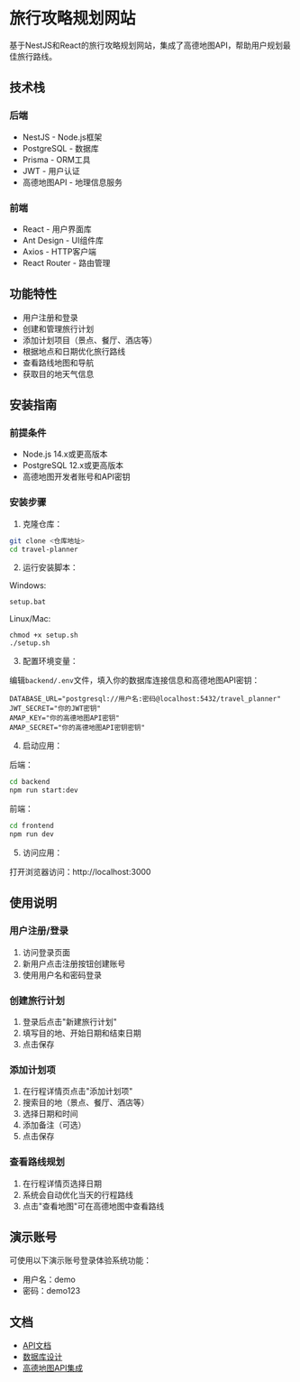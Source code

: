 # 旅行攻略规划网站

基于NestJS和React的旅行攻略规划网站，集成了高德地图API，帮助用户规划最佳旅行路线。

## 技术栈

### 后端
- NestJS - Node.js框架
- PostgreSQL - 数据库
- Prisma - ORM工具
- JWT - 用户认证
- 高德地图API - 地理信息服务

### 前端
- React - 用户界面库
- Ant Design - UI组件库
- Axios - HTTP客户端
- React Router - 路由管理

## 功能特性

- 用户注册和登录
- 创建和管理旅行计划
- 添加计划项目（景点、餐厅、酒店等）
- 根据地点和日期优化旅行路线
- 查看路线地图和导航
- 获取目的地天气信息

## 安装指南

### 前提条件

- Node.js 14.x或更高版本
- PostgreSQL 12.x或更高版本
- 高德地图开发者账号和API密钥

### 安装步骤

1. 克隆仓库：

```bash
git clone <仓库地址>
cd travel-planner
```

2. 运行安装脚本：

Windows:
```
setup.bat
```

Linux/Mac:
```
chmod +x setup.sh
./setup.sh
```

3. 配置环境变量：

编辑`backend/.env`文件，填入你的数据库连接信息和高德地图API密钥：

```
DATABASE_URL="postgresql://用户名:密码@localhost:5432/travel_planner"
JWT_SECRET="你的JWT密钥"
AMAP_KEY="你的高德地图API密钥"
AMAP_SECRET="你的高德地图API密钥密钥"
```

4. 启动应用：

后端：
```bash
cd backend
npm run start:dev
```

前端：
```bash
cd frontend
npm run dev
```

5. 访问应用：

打开浏览器访问：http://localhost:3000

## 使用说明

### 用户注册/登录

1. 访问登录页面
2. 新用户点击注册按钮创建账号
3. 使用用户名和密码登录

### 创建旅行计划

1. 登录后点击"新建旅行计划"
2. 填写目的地、开始日期和结束日期
3. 点击保存

### 添加计划项

1. 在行程详情页点击"添加计划项"
2. 搜索目的地（景点、餐厅、酒店等）
3. 选择日期和时间
4. 添加备注（可选）
5. 点击保存

### 查看路线规划

1. 在行程详情页选择日期
2. 系统会自动优化当天的行程路线
3. 点击"查看地图"可在高德地图中查看路线

## 演示账号

可使用以下演示账号登录体验系统功能：

- 用户名：demo
- 密码：demo123

## 文档

- [API文档](docs/api.md)
- [数据库设计](docs/database.md)
- [高德地图API集成](docs/amap.md)
